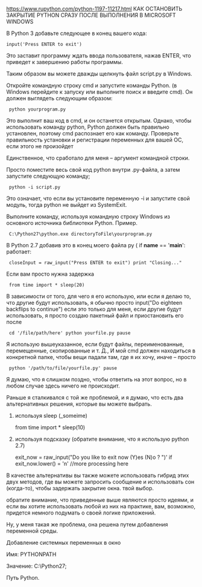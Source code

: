 https://www.rupython.com/python-1197-11217.html КАК ОСТАНОВИТЬ ЗАКРЫТИЕ PYTHON СРАЗУ ПОСЛЕ ВЫПОЛНЕНИЯ В MICROSOFT WINDOWS

В Python 3 добавьте следующее в конец вашего кода:

	input('Press ENTER to exit')

Это заставит программу ждать ввода пользователя, нажав ENTER, что приведет к завершению работы программы.

Таким образом вы можете дважды щелкнуть файл script.py в Windows.

Откройте командную строку cmd и запустите команды Python. (в Windows перейдите к запуску или выполните поиск и введите cmd). Он должен выглядеть следующим образом:

	 python yourprogram.py

Это выполнит ваш код в cmd, и он останется открытым. Однако, чтобы использовать команду python, Python должен быть правильно установлен, поэтому cmd распознает его как команду. Проверьте правильность установки и регистрации переменных для вашей ОС, если этого не произойдет

Единственное, что сработало для меня – аргумент командной строки.

Просто поместите весь свой код python внутри .py-файла, а затем запустите следующую команду;

	 python -i script.py

Это означает, что если вы установите переменную -i и запустите свой модуль, тогда python не выйдет из SystemExit.

Выполните команду, используя командную строку Windows из основного источника библиотеки Python. Пример.

	 C:\Python27\python.exe directoryToFile\yourprogram.py

В Python 2.7 добавив это в конец моего файла py ( if __name__ == '__main__': работает:

	 closeInput = raw_input("Press ENTER to exit") print "Closing..."

Если вам просто нужна задержка

	 from time import * sleep(20)

В зависимости от того, для чего я его использую, или если я делаю то, что другие будут использовать, я обычно просто input("Do eighteen backflips to continue") если это только для меня, если другие будут использовать, я просто создаю пакетный файл и приостановить его после

	 cd '/file/path/here' python yourfile.py pause

Я использую вышеуказанное, если будут файлы, переименованные, перемещенные, скопированные и т. Д., И мой cmd должен находиться в конкретной папке, чтобы вещи падали там, где я их хочу, иначе – просто

	 python '/path/to/file/yourfile.py' pause

Я думаю, что я слишком поздно, чтобы ответить на этот вопрос, но в любом случае здесь ничего не происходит.

Раньше я сталкивался с той же проблемой, и я думаю, что есть два альтернативных решения, которые вы можете выбрать.

1. используя sleep (_someime)

	from time import * sleep(10)

2. используя подсказку (обратите внимание, что я использую python 2.7)

	exit_now = raw_input("Do you like to exit now (Y)es (N)o ? ")'
	if exit_now.lower() = 'n'
	//more processing here

В качестве альтернативы вы также можете использовать гибрид этих двух методов, где вы можете запросить сообщение и использовать сон (когда-то), чтобы задержать закрытие окна. твой выбор.

обратите внимание, что приведенные выше являются просто идеями, и если вы хотите использовать любой из них на практике, вам, возможно, придется немного подумать о своей логике приложений.

Ну, у меня такая же проблема, она решена путем добавления переменной среды.

Добавление системных переменных в окно

Имя: PYTHONPATH

Значение: C:\Python27;

Путь Python.